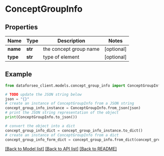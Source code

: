 # ConceptGroupInfo


## Properties

Name | Type | Description | Notes
------------ | ------------- | ------------- | -------------
**name** | **str** | the concept group name | [optional] 
**type** | **str** | type of element | [optional] 

## Example

```python
from dataforseo_client.models.concept_group_info import ConceptGroupInfo

# TODO update the JSON string below
json = "{}"
# create an instance of ConceptGroupInfo from a JSON string
concept_group_info_instance = ConceptGroupInfo.from_json(json)
# print the JSON string representation of the object
print(ConceptGroupInfo.to_json())

# convert the object into a dict
concept_group_info_dict = concept_group_info_instance.to_dict()
# create an instance of ConceptGroupInfo from a dict
concept_group_info_form_dict = concept_group_info.from_dict(concept_group_info_dict)
```
[[Back to Model list]](../README.md#documentation-for-models) [[Back to API list]](../README.md#documentation-for-api-endpoints) [[Back to README]](../README.md)


